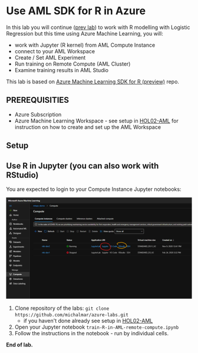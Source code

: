 # Use AML SDK for R in Azure

In this lab you will continue ([prev lab](./02-use-plain-R.md)) to work with R modelling with Logistic Regression but this time using Azure Machine Learning, you will:
- work with Jupyter (R kernel) from AML Compute Instance
- connect to your AML Workspace
- Create / Set AML Experiment
- Run training on Remote Compute (AML Cluster)
- Examine training results in AML Studio

This lab is based on [Azure Machine Learning SDK for R (preview)](https://github.com/Azure/azureml-sdk-for-r) repo.

## PREREQUISITIES

- Azure Subscription
- Azure Machine Learning Workspace - see setup in [HOL02-AML](../HOL02-AML/README.md) for instruction on how to create and set up the AML Workspace

## Setup

## Use R in Jupyter (you can also work with RStudio)

You are expected to login to your Compute Instance Jupyter notebooks:

![img](./media/hol3-1.png)

1. Clone repository of the labs: `git clone https://github.com/michalmar/azure-labs.git`
    - if you haven't done already see setup in [HOL02-AML](../HOL02-AML/README.md)
1. Open your Jupyter notebook `train-R-in-AML-remote-compute.ipynb`
1. Follow the instructions in the notebook - run by individual cells.

**End of lab.**

